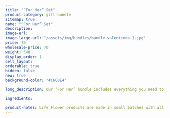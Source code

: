 ```yaml
---
title: "“For Her” Set"
product-category: gift-bundle
sitemap: true
name: "“For Her” Set"
description:
image-url:
image-large-url: "/assets/img/bundles/bundle-valentines-1.jpg"
price: 70
wholesale-price: 70
weight: 540
display_order: 1
cell_layout:
orderable: true
hidden: false
new: true
background-color: "#C6C8E4"

long_description: Our ‘For Her’ bundle includes everything you need to surprise your partner (or yourself) with luxurious all natural self-care staples. Featuring the brand new Goddess cramp Relief Balm, the Unconditional Love Bomb and our aphrodisiacal, organic flower & crystal-infused Gypsy Massage Oil.

ingredients:

product-notes: Life Flower products are made in small batches with all-natural and boutique ingredients. Orders are processed and shipped in 7-10 days.
---
```

